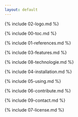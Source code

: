 ```yaml
---
layout: default
---
```

{% include 02-logo.md %}

{% include 00-toc.md %}

{% include 01-references.md %}

{% include 03-features.md %}

{% include 08-technologie.md %}

{% include 04-installation.md %}

{% include 05-using.md %}

{% include 06-contribute.md %}

{% include 09-contact.md %}

{% include 07-license.md %}
